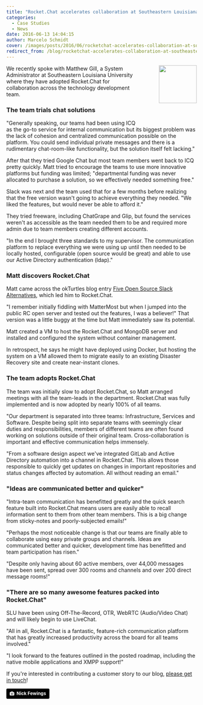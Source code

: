 ```yaml
---
title: "Rocket.Chat accelerates collaboration at Southeastern Louisiana University"
categories:
  - Case Studies
  - News
date: 2016-06-13 14:04:15
author: Marcelo Schmidt
cover: /images/posts/2016/06/rocketchat-accelerates-collaboration-at-southeastern-louisiana-university/cover-accelerates-collab.jpg
redirect_from: /blog/rocketchat-accelerates-collaboration-at-southeastern-louisiana-university
---
```

<img style="float: right; margin: 0px 0px 50px 50px;" src="{{'/images/posts/2016/06/rocketchat-accelerates-collaboration-at-southeastern-louisiana-university/image00.jpg' | relative_url}}" width="100" />

We recently spoke with Matthew Gill, a System Administrator at Southeastern Louisiana University where they have adopted Rocket.Chat for collaboration across the technology development team.

### The team trials chat solutions

"Generally speaking, our teams had been using ICQ as the go-to service for internal communication but its biggest problem was the lack of cohesion and centralized communication possible on the platform. You could send individual private messages and there is a rudimentary chat-room-like functionality, but the solution itself felt lacking."

After that they tried Google Chat but most team members went back to ICQ pretty quickly. Matt tried to encourage the teams to use more innovative platforms but funding was limited; "departmental funding was never allocated to purchase a solution, so we effectively needed something free."

Slack was next and the team used that for a few months before realizing that the free version wasn't going to achieve everything they needed. "We liked the features, but would never be able to afford it."

They tried freeware, including ChatGrape and Glip, but found the services weren't as accessible as the team needed them to be and required more admin due to team members creating different accounts.

"In the end I brought three standards to my supervisor. The communication platform to replace everything we were using up until then needed to be locally hosted, configurable (open source would be great) and able to use our Active Directory authentication (ldap)."

### Matt discovers Rocket.Chat

Matt came across the okTurtles blog entry [Five Open Source Slack Alternatives](https://blog.okturtles.com/2015/11/five-open-source-slack-alternatives/), which led him to Rocket.Chat.

"I remember initially fiddling with MatterMost but when I jumped into the public RC open server and tested out the features, I was a believer!" That version was a little buggy at the time but Matt immediately saw its potential.

Matt created a VM to host the Rocket.Chat and MongoDB server and installed and configured the system without container management.

In retrospect, he says he might have deployed using Docker, but hosting the system on a VM allowed them to migrate easily to an existing Disaster Recovery site and create near-instant clones.

### The team adopts Rocket.Chat

The team was initially slow to adopt Rocket.Chat, so Matt arranged meetings with all the team-leads in the department. Rocket.Chat was fully implemented and is now adopted by nearly 100% of all teams.

"Our department is separated into three teams: Infrastructure, Services and Software. Despite being split into separate teams with seemingly clear duties and responsibilities, members of different teams are often found working on solutions outside of their original team. Cross-collaboration is important and effective communication helps immensely.

"From a software design aspect we've integrated GitLab and Active Directory automation into a channel in Rocket.Chat. This allows those responsible to quickly get updates on changes in important repositories and status changes affected by automation. All without reading an email."

### "Ideas are communicated better and quicker"

"Intra-team communication has benefitted greatly and the quick search feature built into Rocket.Chat means users are easily able to recall information sent to them from other team members. This is a big change from sticky-notes and poorly-subjected emails!"

"Perhaps the most noticeable change is that our teams are finally able to collaborate using easy private groups and channels. Ideas are communicated better and quicker, development time has benefitted and team participation has risen."

"Despite only having about 60 active members, over 44,000 messages have been sent, spread over 300 rooms and channels and over 200 direct message rooms!"

### "There are so many awesome features packed into Rocket.Chat"

SLU have been using Off-The-Record, OTR, WebRTC (Audio/Video Chat) and will likely begin to use LiveChat.

"All in all, Rocket.Chat is a fantastic, feature-rich communication platform that has greatly increased productivity across the board for all teams involved."

"I look forward to the features outlined in the posted roadmap, including the native mobile applications and XMPP support!"


If you're interested in contributing a customer story to our blog, [please get in touch](https://rocket.chat/contact)!

<a style="background-color:black;color:white;text-decoration:none;padding:4px 6px;font-family:-apple-system, BlinkMacSystemFont, &quot;San Francisco&quot;, &quot;Helvetica Neue&quot;, Helvetica, Ubuntu, Roboto, Noto, &quot;Segoe UI&quot;, Arial, sans-serif;font-size:12px;font-weight:bold;line-height:1.2;display:inline-block;border-radius:3px;" href="https://unsplash.com/@jannerboy62?utm_medium=referral&amp;utm_campaign=photographer-credit&amp;utm_content=creditBadge" target="_blank" rel="noopener noreferrer" title="Download free do whatever you want high-resolution photos from Nick Fewings"><span style="display:inline-block;padding:2px 3px;"><svg xmlns="http://www.w3.org/2000/svg" style="height:12px;width:auto;position:relative;vertical-align:middle;top:-1px;fill:white;" viewBox="0 0 32 32"><title>unsplash-logo</title><path d="M20.8 18.1c0 2.7-2.2 4.8-4.8 4.8s-4.8-2.1-4.8-4.8c0-2.7 2.2-4.8 4.8-4.8 2.7.1 4.8 2.2 4.8 4.8zm11.2-7.4v14.9c0 2.3-1.9 4.3-4.3 4.3h-23.4c-2.4 0-4.3-1.9-4.3-4.3v-15c0-2.3 1.9-4.3 4.3-4.3h3.7l.8-2.3c.4-1.1 1.7-2 2.9-2h8.6c1.2 0 2.5.9 2.9 2l.8 2.4h3.7c2.4 0 4.3 1.9 4.3 4.3zm-8.6 7.5c0-4.1-3.3-7.5-7.5-7.5-4.1 0-7.5 3.4-7.5 7.5s3.3 7.5 7.5 7.5c4.2-.1 7.5-3.4 7.5-7.5z"></path></svg></span><span style="display:inline-block;padding:2px 3px;">Nick Fewings</span></a>

